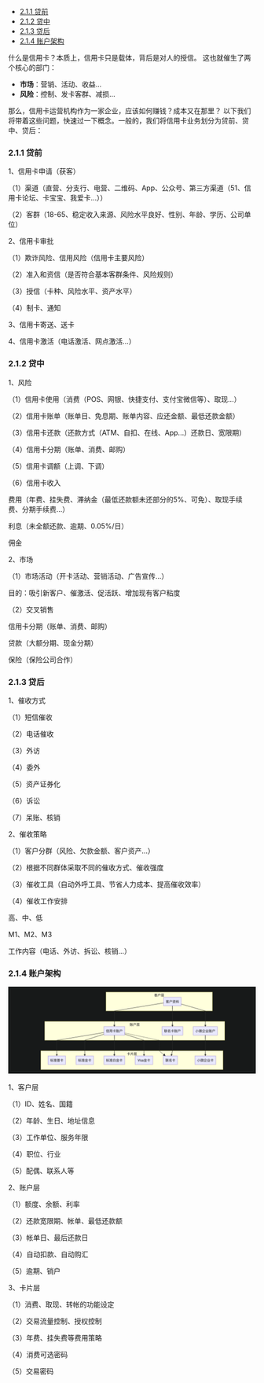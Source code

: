 
- [2.1.1 贷前](#211-贷前)
- [2.1.2 贷中](#212-贷中)
- [2.1.3 贷后](#213-贷后)
- [2.1.4 账户架构](#214-账户架构)

什么是信用卡？本质上，信用卡只是载体，背后是对人的授信。
这也就催生了两个核心的部门：

- **市场**：营销、活动、收益...
- **风险**：控制、发卡客群、减损...

那么，信用卡运营机构作为一家企业，应该如何赚钱？成本又在那里？
以下我们将带着这些问题，快速过一下概念。一般的，我们将信用卡业务划分为贷前、贷中、贷后：
### 2.1.1 贷前

1、信用卡申请（获客）

（1）渠道（直营、分支行、电营、二维码、App、公众号、第三方渠道（51、信用卡论坛、卡宝宝、我爱卡...））

（2）客群（18-65、稳定收入来源、风险水平良好、性别、年龄、学历、公司单位）

2、信用卡审批

（1）欺诈风险、信用风险（信用卡主要风险）

（2）准入和资信（是否符合基本客群条件、风险规则）

（3）授信（卡种、风险水平、资产水平）

（4）制卡、通知

3、信用卡寄送、送卡

4、信用卡激活（电话激活、网点激活...）

### 2.1.2 贷中

1、风险

（1）信用卡使用（消费（POS、网银、快捷支付、支付宝微信等）、取现...）

（2）信用卡账单（账单日、免息期、账单内容、应还金额、最低还款金额）

（3）信用卡还款（还款方式（ATM、自扣、在线、App...）还款日、宽限期）

（4）信用卡分期（账单、消费、邮购）

（5）信用卡调额（上调、下调）

（6）信用卡收入

费用（年费、挂失费、滞纳金（最低还款额未还部分的5%、可免）、取现手续费、分期手续费...）

利息（未全额还款、逾期、0.05%/日）

佣金

2、市场

（1）市场活动（开卡活动、营销活动、广告宣传...）

目的：吸引新客户、催激活、促活跃、增加现有客户粘度

（2）交叉销售

信用卡分期（账单、消费、邮购）

贷款（大额分期、现金分期）

保险（保险公司合作）

### 2.1.3 贷后

1、催收方式

（1）短信催收

（2）电话催收

（3）外访

（4）委外

（5）资产证券化

（6）诉讼

（7）呆账、核销

2、催收策略

（1）客户分群（风险、欠款金额、客户资产...）

（2）根据不同群体采取不同的催收方式、催收强度

（3）催收工具（自动外呼工具、节省人力成本、提高催收效率）

（4）催收工作安排

高、中、低

M1、M2、M3

工作内容（电话、外访、拆讼、核销...）

### 2.1.4 账户架构

<p align="center">
<img src="../../Z/2.1.4.0-000.png">
</p>

1、客户层

（1）ID、姓名、国籍

（2）年龄、生日、地址信息

（3）工作单位、服务年限

（4）职位、行业

（5）配偶、联系人等

2、账户层

（1）额度、余额、利率

（2）还款宽限期、帐单、最低还款额

（3）帐单日、最后还款日

（4）自动扣款、自动购汇

（5）逾期、销户

3、卡片层

（1）消费、取现、转帐的功能设定

（2）交易流量控制、授权控制

（3）年费、挂失费等费用策略

（4）消费可选密码

（5）交易密码

